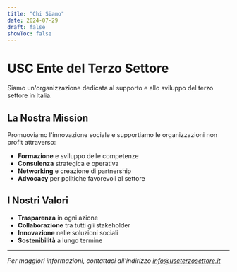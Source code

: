 ```yaml
---
title: "Chi Siamo"
date: 2024-07-29
draft: false
showToc: false
---
```


# USC Ente del Terzo Settore

Siamo un'organizzazione dedicata al supporto e allo sviluppo del terzo settore in Italia.

## La Nostra Mission

Promuoviamo l'innovazione sociale e supportiamo le organizzazioni non profit attraverso:

- **Formazione** e sviluppo delle competenze
- **Consulenza** strategica e operativa  
- **Networking** e creazione di partnership
- **Advocacy** per politiche favorevoli al settore

## I Nostri Valori

- **Trasparenza** in ogni azione
- **Collaborazione** tra tutti gli stakeholder
- **Innovazione** nelle soluzioni sociali
- **Sostenibilità** a lungo termine

---

*Per maggiori informazioni, contattaci all'indirizzo [info@uscterzosettore.it](mailto:info@uscterzosettore.it)*